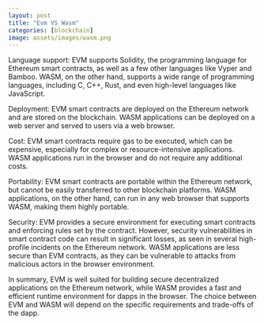 ```yaml
---
layout: post
title: "Evm VS Wasm"
categories: [blockchain]
image: assets/images/wasm.png
---
```


Language support: EVM supports Solidity, the programming language for Ethereum smart contracts, as well as a few other languages like Vyper and Bamboo. WASM, on the other hand, supports a wide range of programming languages, including C, C++, Rust, and even high-level languages like JavaScript.

Deployment: EVM smart contracts are deployed on the Ethereum network and are stored on the blockchain. WASM applications can be deployed on a web server and served to users via a web browser.

Cost: EVM smart contracts require gas to be executed, which can be expensive, especially for complex or resource-intensive applications. WASM applications run in the browser and do not require any additional costs.

Portability: EVM smart contracts are portable within the Ethereum network, but cannot be easily transferred to other blockchain platforms. WASM applications, on the other hand, can run in any web browser that supports WASM, making them highly portable.

Security: EVM provides a secure environment for executing smart contracts and enforcing rules set by the contract. However, security vulnerabilities in smart contract code can result in significant losses, as seen in several high-profile incidents on the Ethereum network. WASM applications are less secure than EVM contracts, as they can be vulnerable to attacks from malicious actors in the browser environment.

In summary, EVM is well suited for building secure decentralized applications on the Ethereum network, while WASM provides a fast and efficient runtime environment for dapps in the browser. The choice between EVM and WASM will depend on the specific requirements and trade-offs of the dapp.
